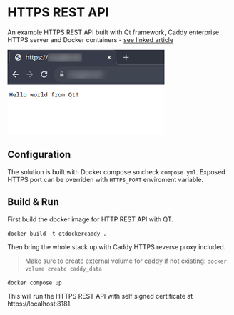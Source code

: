 # HTTPS REST API
An example HTTPS REST API built with Qt framework, Caddy enterprise HTTPS server and Docker
containers - [see linked
article](https://medium.com/@petar.koretic/building-rest-apis-with-qt-docker-and-caddy-b669e36b96c5)

![Preview](.preview.png)

## Configuration

The solution is built with Docker compose so check `compose.yml`.
Exposed HTTPS port can be overriden with `HTTPS_PORT` enviroment variable.

## Build & Run

First build the docker image for HTTP REST API with QT.

`docker build -t qtdockercaddy .`

Then bring the whole stack up with Caddy HTTPS reverse proxy included.

> Make sure to create external volume for caddy if not existing:
`docker volume create caddy_data`

`docker compose up`

This will run the HTTPS REST API with self signed certificate at https://localhost:8181.

